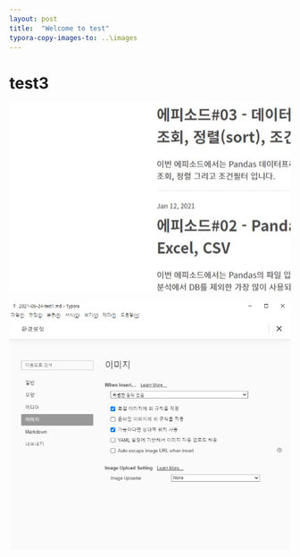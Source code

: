 ```yaml
---
layout: post
title:  "Welcome to test"
typora-copy-images-to: ..\images
---
```


# test3



![img_test](../images/img_test.PNG)

![test1](../images/test1.PNG)

